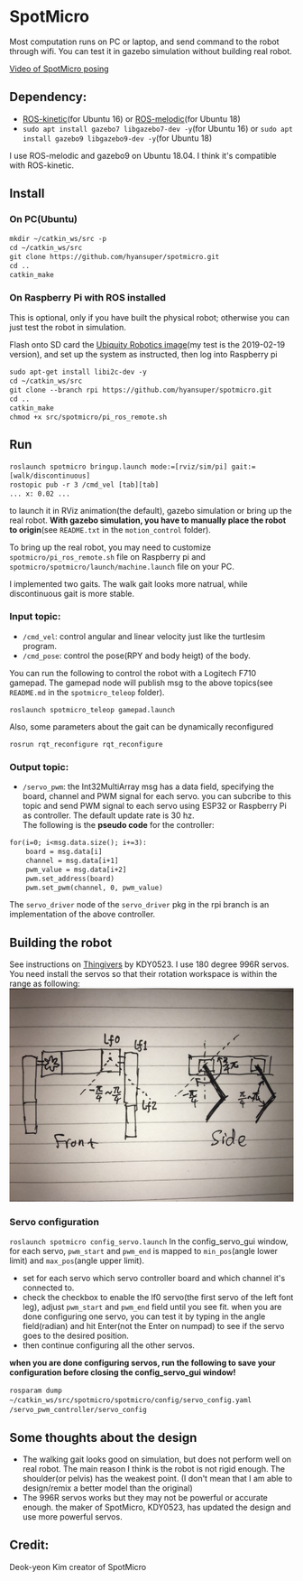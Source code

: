 # SpotMicro
Most computation runs on PC or laptop, and send command to the robot through wifi. You can test it in gazebo simulation without building real robot.

[Video of SpotMicro posing](https://www.bilibili.com/video/av58391221/)

## Dependency:
* [ROS-kinetic](http://wiki.ros.org/kinetic/Installation/Ubuntu)(for Ubuntu 16) or [ROS-melodic](http://wiki.ros.org/melodic/Installation/Ubuntu)(for Ubuntu 18)
* `sudo apt install gazebo7 libgazebo7-dev -y`(for Ubuntu 16) or `sudo apt install gazebo9 libgazebo9-dev -y`(for Ubuntu 18)

I use ROS-melodic and gazebo9 on Ubuntu 18.04. I think it's compatible with ROS-kinetic.

## Install

### On PC(Ubuntu)
```
mkdir ~/catkin_ws/src -p
cd ~/catkin_ws/src
git clone https://github.com/hyansuper/spotmicro.git
cd ..
catkin_make
```

### On Raspberry Pi with ROS installed
This is optional, only if you have built the physical robot; otherwise you can just test the robot in simulation.

Flash onto SD card the [Ubiquity Robotics image](https://downloads.ubiquityrobotics.com/pi.html)(my test is the 2019-02-19 version), and set up the system as instructed, then log into Raspberry pi
```
sudo apt-get install libi2c-dev -y
cd ~/catkin_ws/src
git clone --branch rpi https://github.com/hyansuper/spotmicro.git
cd ..
catkin_make
chmod +x src/spotmicro/pi_ros_remote.sh 
```

## Run
```
roslaunch spotmicro bringup.launch mode:=[rviz/sim/pi] gait:=[walk/discontinuous]
rostopic pub -r 3 /cmd_vel [tab][tab]
... x: 0.02 ...
```
to launch it in RViz animation(the default), gazebo simulation or bring up the real robot. **With gazebo simulation, you have to manually place the robot to origin**(see `README.txt` in the `motion_control` folder).

To bring up the real robot, you may need to customize `spotmicro/pi_ros_remote.sh` file on Raspberry pi and `spotmicro/spotmicro/launch/machine.launch` file on your PC.

I implemented two gaits. The walk gait looks more natrual, while discontinuous gait is more stable.

### Input topic:
* `/cmd_vel`: control angular and linear velocity just like the turtlesim program.
* `/cmd_pose`: control the pose(RPY and body heigt) of the body.

You can run the following to control the robot with a Logitech F710 gamepad. The gamepad node will publish msg to the above topics(see `README.md` in the `spotmicro_teleop` folder).
```
roslaunch spotmicro_teleop gamepad.launch
```

Also, some parameters about the gait can be dynamically reconfigured
```
rosrun rqt_reconfigure rqt_reconfigure
```

### Output topic:
* `/servo_pwm`: the Int32MultiArray msg has a data field, specifying the board, channel and PWM signal for each servo. you can subcribe to this topic and send PWM signal to each servo using ESP32 or Raspberry Pi as controller. The default update rate is 30 hz.<br/>
The following is the **pseudo code** for the controller:
```
for(i=0; i<msg.data.size(); i+=3):
	board = msg.data[i]
	channel = msg.data[i+1]
	pwm_value = msg.data[i+2]
	pwm.set_address(board)
	pwm.set_pwm(channel, 0, pwm_value)
```
The `servo_driver` node of the `servo_driver` pkg in the rpi branch is an implementation of the above controller.

## Building the robot
See instructions on [Thingivers](https://www.thingiverse.com/thing:3445283) by KDY0523.
I use 180 degree 996R servos. You need install the servos so that their rotation workspace is within the range as following:
![servo rotation workspace](/image/servo_rotation_workspace.jpg)

### Servo configuration
`roslaunch spotmicro config_servo.launch`
In the config_servo_gui window, for each servo, `pwm_start` and `pwm_end` is mapped to `min_pos`(angle lower limit) and `max_pos`(angle upper limit).
* set for each servo which servo controller board and which channel it's connected to.
* check the checkbox to enable the lf0 servo(the first servo of the left font leg), adjust `pwm_start` and `pwm_end` field until you see fit. when you are done configuring one servo, you can test it by typing in the angle field(radian) and hit Enter(not the Enter on numpad) to see if the servo goes to the desired position.
* then continue configuring all the other servos.

**when you are done configuring servos, run the following to save your configuration before closing the config_servo_gui window!**

`rosparam dump ~/catkin_ws/src/spotmicro/spotmicro/config/servo_config.yaml /servo_pwm_controller/servo_config`

## Some thoughts about the design
* The walking gait looks good on simulation, but does not perform well on real robot. The main reason I think is the robot is not rigid enough. The shoulder(or pelvis) has the weakest point. (I don't mean that I am able to design/remix a better model than the original)
* The 996R servos works but they may not be powerful or accurate enough. the maker of SpotMicro, KDY0523, has updated the design and use more powerful servos.

## Credit:
Deok-yeon Kim creator of SpotMicro
